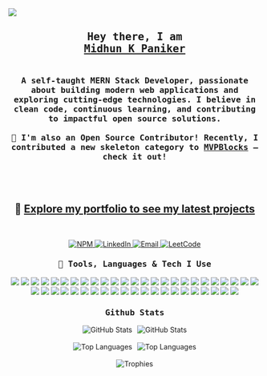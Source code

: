  <img src="https://backiee.com/static/wallpapers/1000x563/386745.jpg" />

 <br>

<h2 align="center">
  <samp>
    Hey there, I am<br />
    <b><a target="_blank" href="https://midhunkpaniker.vercel.app/">Midhun K Paniker</a></b>
  </samp>
</h2>

<h3 align="center">
  <samp>
    <br />
    A self-taught <strong>MERN Stack Developer</strong>, passionate about building modern web applications and exploring cutting-edge technologies. I believe in clean code, continuous learning, and contributing to impactful open source solutions.
    <br /><br />
    🚀 I'm also an <strong>Open Source Contributor</strong>! Recently, I contributed a new skeleton category to <a target="_blank" href="https://blocks.mvp-subha.me/docs/skeletons">MVPBlocks</a> — check it out!
    <br /><br />
  </samp>
</h3>

<br />

<h2 align="center">
    📂 <a target="_blank" href="https://midhunkpaniker.vercel.app/">Explore my portfolio to see my latest projects</a>
</h2>

<br />

<p align="center">
  <a href="https://www.npmjs.com/~codebymk" target="_blank">
    <img alt="NPM" src="https://img.shields.io/badge/NPM-red?style=for-the-badge&logo=npm&logoColor=white" />
  </a>
  <a href="https://www.linkedin.com/in/midhunkpaniker" target="_blank">
    <img alt="LinkedIn" src="https://img.shields.io/badge/LinkedIn-0A66C2?style=for-the-badge&logo=linkedin&logoColor=white" />
  </a>
  <a href="mailto:midhunkpaniker@gmail.com" target="_blank">
    <img alt="Email" src="https://img.shields.io/badge/Email-D14836?style=for-the-badge&logo=gmail&logoColor=white" />
  </a>
  <a href="https://leetcode.com/midhunkpaniker" target="_blank">
    <img alt="LeetCode" src="https://img.shields.io/badge/LeetCode-FFA116?style=for-the-badge&logo=leetcode&logoColor=black" />
  </a>
</p>

<h3 align="center">
  <samp>🧠 Tools, Languages & Tech I Use</samp>
</h3>

<p align="center">
  <!-- Languages & Logic -->
  <img src="https://img.shields.io/badge/JavaScript-%23323330.svg?style=for-the-badge&logo=javascript&logoColor=%23F7DF1E" />
  <img src="https://img.shields.io/badge/TypeScript-%23007ACC.svg?style=for-the-badge&logo=typescript&logoColor=white" />
  <img src="https://img.shields.io/badge/C-%2300599C.svg?style=for-the-badge&logo=c&logoColor=white" />
  <img src="https://img.shields.io/badge/DSA-Algorithmic-blue?style=for-the-badge" />
  <img src="https://img.shields.io/badge/SQL-%2300B4CC.svg?style=for-the-badge&logo=sqlite&logoColor=white" />

  <!-- Frontend -->
  <img src="https://img.shields.io/badge/React-%2320232a.svg?style=for-the-badge&logo=react&logoColor=%2361DAFB" />
  <img src="https://img.shields.io/badge/Next.js-black?style=for-the-badge&logo=next.js" />
  <img src="https://img.shields.io/badge/TailwindCSS-%2338B2AC.svg?style=for-the-badge&logo=tailwind-css&logoColor=white" />
  <img src="https://img.shields.io/badge/Bootstrap-%238511FA.svg?style=for-the-badge&logo=bootstrap&logoColor=white" />
  <img src="https://img.shields.io/badge/HTML5-%23E34F26.svg?style=for-the-badge&logo=html5&logoColor=white" />
  <img src="https://img.shields.io/badge/CSS3-%231572B6.svg?style=for-the-badge&logo=css3&logoColor=white" />

  <!-- Backend -->
  <img src="https://img.shields.io/badge/Node.js-6DA55F?style=for-the-badge&logo=node.js&logoColor=white" />
  <img src="https://img.shields.io/badge/Express.js-%23404d59.svg?style=for-the-badge&logo=express&logoColor=%2361DAFB" />
  <img src="https://img.shields.io/badge/WebSocket-20232A?style=for-the-badge&logo=socketdotio&logoColor=white" />
  <img src="https://img.shields.io/badge/WebRTC-333333?style=for-the-badge&logo=webrtc&logoColor=white" />
  <img src="https://img.shields.io/badge/Microservices-Patterns-purple?style=for-the-badge" />
  <img src="https://img.shields.io/badge/Kafka-231F20?style=for-the-badge&logo=apachekafka&logoColor=white" />

  <!-- State & Architecture -->
  <img src="https://img.shields.io/badge/Redux-%23593d88.svg?style=for-the-badge&logo=redux&logoColor=white" />
  <img src="https://img.shields.io/badge/Zustand-%23f28500.svg?style=for-the-badge&logo=zotero&logoColor=white" />
  <img src="https://img.shields.io/badge/Context--API-000000?style=for-the-badge&logo=react" />
  <img src="https://img.shields.io/badge/MVC-Architecture-informational?style=for-the-badge" />
  <img src="https://img.shields.io/badge/Clean--Architecture-007acc?style=for-the-badge" />
  <img src="https://img.shields.io/badge/SOLID-Principles-green?style=for-the-badge" />

  <!-- Databases -->
  <img src="https://img.shields.io/badge/MongoDB-%234ea94b.svg?style=for-the-badge&logo=mongodb&logoColor=white" />
  <img src="https://img.shields.io/badge/Postgres-%23316192.svg?style=for-the-badge&logo=postgresql&logoColor=white" />
  <img src="https://img.shields.io/badge/Redis-%23DC382D.svg?style=for-the-badge&logo=redis&logoColor=white" />

  <!-- DevOps / Deployment -->
  <img src="https://img.shields.io/badge/Docker-2496ED?style=for-the-badge&logo=docker&logoColor=white" />
  <img src="https://img.shields.io/badge/Kubernetes-326CE5?style=for-the-badge&logo=kubernetes&logoColor=white" />
  <img src="https://img.shields.io/badge/AWS-FF9900?style=for-the-badge&logo=amazonaws&logoColor=white" />
  <img src="https://img.shields.io/badge/EC2-orange?style=for-the-badge&logo=amazonec2&logoColor=white" />
  <img src="https://img.shields.io/badge/S3-569A31?style=for-the-badge&logo=amazonaws&logoColor=white" />
  <img src="https://img.shields.io/badge/Vercel-000000.svg?style=for-the-badge&logo=vercel&logoColor=white" />
  <img src="https://img.shields.io/badge/Render-%2300C7B7.svg?style=for-the-badge&logo=render&logoColor=white" />
  <img src="https://img.shields.io/badge/CI%2FCD-Automation-blue?style=for-the-badge" />
  <img src="https://img.shields.io/badge/GitHub%20Actions-%232671E5.svg?style=for-the-badge&logo=githubactions&logoColor=white" />

  <!-- Payments -->
  <img src="https://img.shields.io/badge/Stripe-0055FF.svg?style=for-the-badge&logo=stripe&logoColor=white" />
  <img src="https://img.shields.io/badge/PayPal-003087.svg?style=for-the-badge&logo=paypal&logoColor=white" />
  <img src="https://img.shields.io/badge/Razorpay-02042B?style=for-the-badge&logo=razorpay&logoColor=white" />

  <!-- Tools -->
  <img src="https://img.shields.io/badge/NPM-%23CB3837.svg?style=for-the-badge&logo=npm&logoColor=white" />
  <img src="https://img.shields.io/badge/Vite-%23646CFF.svg?style=for-the-badge&logo=vite&logoColor=white" />
  <img src="https://img.shields.io/badge/Postman-FF6C37?style=for-the-badge&logo=postman&logoColor=white" />
  <img src="https://img.shields.io/badge/Cloudinary-3448C5?style=for-the-badge&logo=cloudinary&logoColor=white" />
  <img src="https://img.shields.io/badge/Jest-C21325?style=for-the-badge&logo=jest&logoColor=white" />
  <img src="https://img.shields.io/badge/Figma-%23F24E1E.svg?style=for-the-badge&logo=figma&logoColor=white" />
  <img src="https://img.shields.io/badge/Photoshop-31A8FF?style=for-the-badge&logo=adobephotoshop&logoColor=white" />
  <img src="https://img.shields.io/badge/Codeplanner-Planning-blueviolet?style=for-the-badge" />
</p>

<h3 align="center">
  <samp>Github Stats</samp>
</h3>

<div align="center">

  <!-- Row 1: GitHub Stats + GitHub Streak -->
  <div style="display: flex; justify-content: center; flex-wrap: wrap; gap: 10px;">
    <img src="https://github-readme-stats.vercel.app/api?username=midhunkalarikkal&theme=github_dark_dimmed&hide_border=true&include_all_commits=false&count_private=false" alt="GitHub Stats" />
    <img src="https://github-readme-streak-stats.herokuapp.com/?user=midhunkalarikkal&theme=github_dark_dimmed&hide_border=true" alt="GitHub Stats" />
      </div>

  <br/>

  <!-- Row 2: Top Languages + LeetCode Stats -->
  <div style="display: flex; justify-content: center; flex-wrap: wrap; gap: 10px;">
    <img src="https://github-readme-stats.vercel.app/api/top-langs/?username=midhunkalarikkal&theme=github_dark_dimmed&hide_border=true&include_all_commits=false&count_private=false&layout=compact" alt="Top Languages" />
    <img src="https://leetcard.jacoblin.cool/midhunkpaniker?theme=dark&font=baloo" alt="Top Languages" />
      </div>

  <br/>

  <!-- Row 3: Trophies -->
  <img src="https://github-profile-trophy.vercel.app/?username=midhunkalarikkal&theme=darkhub&no-frame=true" alt="Trophies" />

</div>
